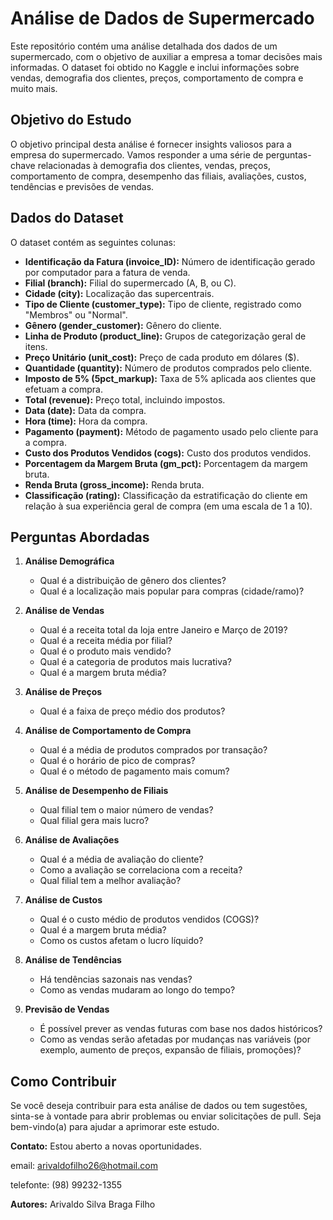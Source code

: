 # Análise de Dados de Supermercado

Este repositório contém uma análise detalhada dos dados de um supermercado, com o objetivo de auxiliar a empresa a tomar decisões mais informadas. O dataset foi obtido no Kaggle e inclui informações sobre vendas, demografia dos clientes, preços, comportamento de compra e muito mais.

## Objetivo do Estudo

O objetivo principal desta análise é fornecer insights valiosos para a empresa do supermercado. Vamos responder a uma série de perguntas-chave relacionadas à demografia dos clientes, vendas, preços, comportamento de compra, desempenho das filiais, avaliações, custos, tendências e previsões de vendas.

## Dados do Dataset

O dataset contém as seguintes colunas:

- **Identificação da Fatura (invoice_ID):** Número de identificação gerado por computador para a fatura de venda.
- **Filial (branch):** Filial do supermercado (A, B, ou C).
- **Cidade (city):** Localização das supercentrais.
- **Tipo de Cliente (customer_type):** Tipo de cliente, registrado como "Membros" ou "Normal".
- **Gênero (gender_customer):** Gênero do cliente.
- **Linha de Produto (product_line):** Grupos de categorização geral de itens.
- **Preço Unitário (unit_cost):** Preço de cada produto em dólares ($).
- **Quantidade (quantity):** Número de produtos comprados pelo cliente.
- **Imposto de 5% (5pct_markup):** Taxa de 5% aplicada aos clientes que efetuam a compra.
- **Total (revenue):** Preço total, incluindo impostos.
- **Data (date):** Data da compra.
- **Hora (time):** Hora da compra.
- **Pagamento (payment):** Método de pagamento usado pelo cliente para a compra.
- **Custo dos Produtos Vendidos (cogs):** Custo dos produtos vendidos.
- **Porcentagem da Margem Bruta (gm_pct):** Porcentagem da margem bruta.
- **Renda Bruta (gross_income):** Renda bruta.
- **Classificação (rating):** Classificação da estratificação do cliente em relação à sua experiência geral de compra (em uma escala de 1 a 10).

## Perguntas Abordadas

1. **Análise Demográfica**
    - Qual é a distribuição de gênero dos clientes?
    - Qual é a localização mais popular para compras (cidade/ramo)?

2. **Análise de Vendas**
    - Qual é a receita total da loja entre Janeiro e Março de 2019?
    - Qual é a receita média por filial?
    - Qual é o produto mais vendido?
    - Qual é a categoria de produtos mais lucrativa?
    - Qual é a margem bruta média?

3. **Análise de Preços**
    - Qual é a faixa de preço médio dos produtos?

4. **Análise de Comportamento de Compra**
    - Qual é a média de produtos comprados por transação?
    - Qual é o horário de pico de compras?
    - Qual é o método de pagamento mais comum?

5. **Análise de Desempenho de Filiais**
    - Qual filial tem o maior número de vendas?
    - Qual filial gera mais lucro?

6. **Análise de Avaliações**
    - Qual é a média de avaliação do cliente?
    - Como a avaliação se correlaciona com a receita?
    - Qual filial tem a melhor avaliação?

7. **Análise de Custos**
    - Qual é o custo médio de produtos vendidos (COGS)?
    - Qual é a margem bruta média?
    - Como os custos afetam o lucro líquido?

8. **Análise de Tendências**
    - Há tendências sazonais nas vendas?
    - Como as vendas mudaram ao longo do tempo?

9. **Previsão de Vendas**
    - É possível prever as vendas futuras com base nos dados históricos?
    - Como as vendas serão afetadas por mudanças nas variáveis (por exemplo, aumento de preços, expansão de filiais, promoções)?

## Como Contribuir

Se você deseja contribuir para esta análise de dados ou tem sugestões, sinta-se à vontade para abrir problemas ou enviar solicitações de pull. Seja bem-vindo(a) para ajudar a aprimorar este estudo.

**Contato:**
Estou aberto a novas oportunidades.

email: arivaldofilho26@hotmail.com

telefonte: (98) 99232-1355

**Autores:**
Arivaldo Silva Braga Filho

